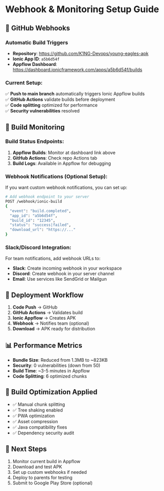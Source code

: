 # Webhook & Monitoring Setup Guide

## 🔗 GitHub Webhooks

### Automatic Build Triggers
- **Repository**: https://github.com/K1NG-Devops/young-eagles-apk
- **Ionic App ID**: `a5b6d54f`
- **Appflow Dashboard**: https://dashboard.ionicframework.com/apps/a5b6d54f/builds

### Current Setup:
✅ **Push to main branch** automatically triggers Ionic Appflow builds  
✅ **GitHub Actions** validate builds before deployment  
✅ **Code splitting** optimized for performance  
✅ **Security vulnerabilities** resolved  

## 📱 Build Monitoring

### Build Status Endpoints:
1. **Appflow Builds**: Monitor at dashboard link above
2. **GitHub Actions**: Check repo Actions tab
3. **Build Logs**: Available in Appflow for debugging

### Webhook Notifications (Optional Setup):

If you want custom webhook notifications, you can set up:

```bash
# Add webhook endpoint to your server
POST /webhook/ionic-build
{
  "event": "build.completed",
  "app_id": "a5b6d54f",
  "build_id": "12345",
  "status": "success|failed",
  "download_url": "https://..."
}
```

### Slack/Discord Integration:

For team notifications, add webhook URLs to:
- **Slack**: Create incoming webhook in your workspace
- **Discord**: Create webhook in your server channel
- **Email**: Use services like SendGrid or Mailgun

## 🚀 Deployment Workflow

1. **Code Push** → GitHub
2. **GitHub Actions** → Validates build
3. **Ionic Appflow** → Creates APK
4. **Webhook** → Notifies team (optional)
5. **Download** → APK ready for distribution

## 📊 Performance Metrics

- **Bundle Size**: Reduced from 1.3MB to ~823KB
- **Security**: 0 vulnerabilities (down from 50)
- **Build Time**: ~3-5 minutes in Appflow
- **Code Splitting**: 6 optimized chunks

## 🔧 Build Optimization Applied

- ✅ Manual chunk splitting
- ✅ Tree shaking enabled
- ✅ PWA optimization
- ✅ Asset compression
- ✅ Java compatibility fixes
- ✅ Dependency security audit

## 🎯 Next Steps

1. Monitor current build in Appflow
2. Download and test APK
3. Set up custom webhooks if needed
4. Deploy to parents for testing
5. Submit to Google Play Store (optional)

